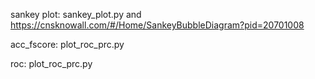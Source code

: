 sankey plot:
sankey_plot.py and https://cnsknowall.com/#/Home/SankeyBubbleDiagram?pid=20701008

acc_fscore:
plot_roc_prc.py

roc:
plot_roc_prc.py


